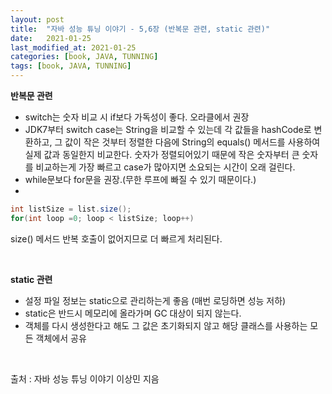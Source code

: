 ```yaml
---
layout: post
title:  "자바 성능 튜닝 이야기 - 5,6장 (반복문 관련, static 관련)"
date:   2021-01-25
last_modified_at: 2021-01-25
categories: [book, JAVA, TUNNING]
tags: [book, JAVA, TUNNING]
---
```


**반복문 관련**

- switch는 숫자 비교 시 if보다 가독성이 좋다. 오라클에서 권장
- JDK7부터 switch case는 String을 비교할 수 있는데 각 값들을 hashCode로 변환하고, 그 값이 작은 것부터 정렬한 다음에 String의 equals() 메서드를 사용하여 실제 값과 동일한지 비교한다. 숫자가 정렬되어있기 때문에 작은 숫자부터 큰 숫자를 비교하는게 가장 빠르고 case가 많아지면 소요되는 시간이 오래 걸린다.
- while문보다 for문을 권장.(무한 루프에 빠질 수 있기 때문이다.)
- 
```java
int listSize = list.size();
for(int loop =0; loop < listSize; loop++)
```

size() 메서드 반복 호출이 없어지므로 더 빠르게 처리된다.

<br/>

**static 관련**
- 설정 파일 정보는 static으로 관리하는게 좋음 (매번 로딩하면 성능 저하)
- static은 반드시 메모리에 올라가며 GC 대상이 되지 않는다.
- 객체를 다시 생성한다고 해도 그 값은 초기화되지 않고 해당 클래스를 사용하는 모든 객체에서 공유

<br/>

출처 : 자바 성능 튜닝 이야기 이상민 지음

<br/>